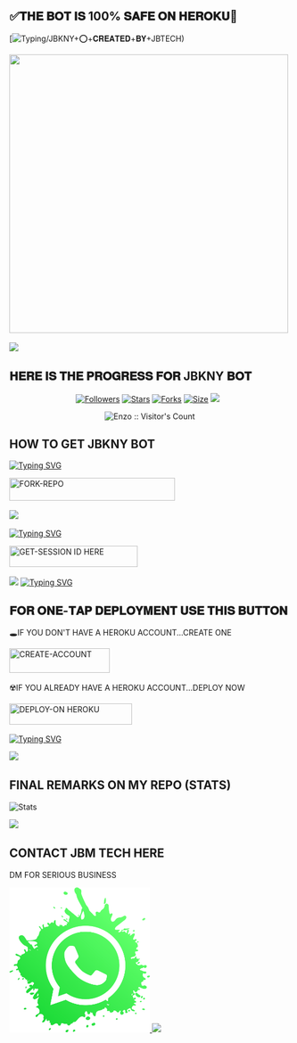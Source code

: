 



## ✅𝐓𝐇𝐄 𝐁𝐎𝐓 𝐈𝐒 100% 𝐒𝐀𝐅𝐄 𝐎𝐍 𝐇𝐄𝐑𝐎𝐊𝐔💯

[![Typing/JBKNY+⭕+𝐂𝐑𝐄𝐀𝐓𝐄𝐃+𝐁𝐘+JBTECH)](https://git.io/typing-svg) 

<p align="centre"><img src="https://files.catbox.moe/ibi3x2.jpg" width="500" height="500" />




<a><img src='https://i.imgur.com/LyHic3i.gif'/></a>

## 𝐇𝐄𝐑𝐄 𝐈𝐒 𝐓𝐇𝐄 𝐏𝐑𝐎𝐆𝐑𝐄𝐒𝐒 𝐅𝐎𝐑 JBKNY 𝐁𝐎𝐓 


<p align="center">
<a href="https://github.com/JBKNY/followers"><img title="Followers" src="https://img.shields.io/github/followers/Jacob musyoka?color=blue&style=flat-square"></a>
<a href="https://github.com/JBKNY/JBKNY/stargazers/"><img title="Stars" src="https://img.shields.io/github/stars/JBKNY/JB
?color=blue&style=flat-square"></a>
<a href="https://github.com/JBKNY/JBKNY/network/members"><img title="Forks" src="https://img.shields.io/github/forks/JBKNY/JBKNY?color=blue&style=flat-square"></a>
<a href="https://github.com/JBKNY/JBKNY/"><img title="Size" src="https://img.shields.io/github/repo-size/JBKNY/JBKNY?style=flat-square&color=blue"></a>
<a href="https://github.com/JBKNY/ JBKNYgraphs/commit-activity"><img height="20" src="https://img.shields.io/badge/Maintained%3F-yes-green.svg"></a>&nbsp;&nbsp;
</p>
<p align='center'>
</p>

 <p align="center"><img src="https://profile-counter.glitch.me/{JBKNY}/count.svg" alt="Enzo :: Visitor's Count" old_src="https://profile-counter.glitch.me/{JBKNY}/count.svg" /></p>






## HOW TO GET JBKNY BOT

  
[![Typing SVG](https://readme-typing-svg.herokuapp.com?font=Rockstar-ExtraBold&color=blue&lines=𝗙𝗢𝗥𝗞+𝗔𝗡𝗗+𝗦𝗧𝗔𝗥+𝗥𝗘𝗣𝗢)](https://git.io/typing-svg)
 

  
   
   <a href="https://github.com/JBKNY/JBKNY/fork"><img title="FORK-REPO" src="https://img.shields.io/badge/FORK-REPO-h?color=blue&style=for-the-badge&logo=tesla" width="297" height="40.45"/></a></p>


<a><img src='https://i.imgur.com/LyHic3i.gif'/></a>

 
 
[![Typing SVG](https://readme-typing-svg.herokuapp.com?font=Rockstar-ExtraBold&color=blue&lines=𝗦𝗘𝗦𝗦𝗜𝗢𝗡+𝗜𝗗+𝗦𝗜𝗧𝗘+𝗜𝗦+𝗛𝗘𝗥𝗘)](https://git.io/typing-svg)
 


  <a href="https://jbm.onrender.com/"><img title="GET-SESSION ID HERE" src="https://img.shields.io/badge/GET-SESSION ID HERE-h?color=green&style=for-the-badge&logo=nike" width="230" height="38.45"/></a></p>

  
  <a><img src='https://i.imgur.com/LyHic3i.gif'/></a>
[![Typing SVG](https://readme-typing-svg.herokuapp.com?font=Rockstar-ExtraBold&color=blue&lines=𝐃𝐄𝐏𝐋𝐎𝐘+𝐎𝐍+𝐇𝐄𝐑𝐎𝐊𝐔)](https://git.io/typing-svg)


 
  

 
## 𝐅𝐎𝐑 𝐎𝐍𝐄-𝐓𝐀𝐏 𝐃𝐄𝐏𝐋𝐎𝐘𝐌𝐄𝐍𝐓 𝐔𝐒𝐄 𝐓𝐇𝐈𝐒 𝐁𝐔𝐓𝐓𝐎𝐍

   🕳IF YOU DON'T HAVE A HEROKU ACCOUNT...CREATE ONE
   
   <a href="https://signup.heroku.com/"><img title="CREATE-ACCOUNT" src="https://img.shields.io/badge/CREATE-ACCOUNT-h?color=purple&style=for-the-badge&logo=heroku" width="180" height="43.45"/></a></p>

   ☢️IF YOU ALREADY HAVE A HEROKU ACCOUNT...DEPLOY NOW

 <a href="https://dashboard.heroku.com/new?template=https://github.com/JBKNY/JBKNY"><img title="DEPLOY-ON HEROKU" src="https://img.shields.io/badge/DEPLOY-ON HEROKU-h?color=purple&style=for-the-badge&logo=heroku" width="220" height="38.45"/></a></p>

 
 [![Typing SVG](https://readme-typing-svg.herokuapp.com?font=Rockstar-ExtraBold&size=30&pause=1000&color=0000FF&center=true&vCenter=true&width=815&height=60&lines=▭+▬+▭+▬+▭+▬+▭+▬+▭+▬+▭)](https://git.io/typing-svg) 

<a><img src='https://i.imgur.com/LyHic3i.gif'/></a>

## FINAL REMARKS ON MY REPO (STATS)

![ Stats](https://github-readme-stats.vercel.app/api/pin/?username=JBKNY&repo=https://github.com/JBKNY/JBKNY&show_owner=true&theme=dark)









<a><img src='https://i.imgur.com/LyHic3i.gif'/></a>

## CONTACT JBM TECH HERE
  DM FOR SERIOUS BUSINESS

   <a href="https://github.com/JBKNY/JBKNY">
   <a href="https://wa.me/254736512615"> <img src="https://raw.githubusercontent.com/shizothetechie/database/main/icon/WhatsApp.png" width="50%"> </a>                                              
<a><img src='https://i.imgur.com/LyHic3i.gif'/></a>


